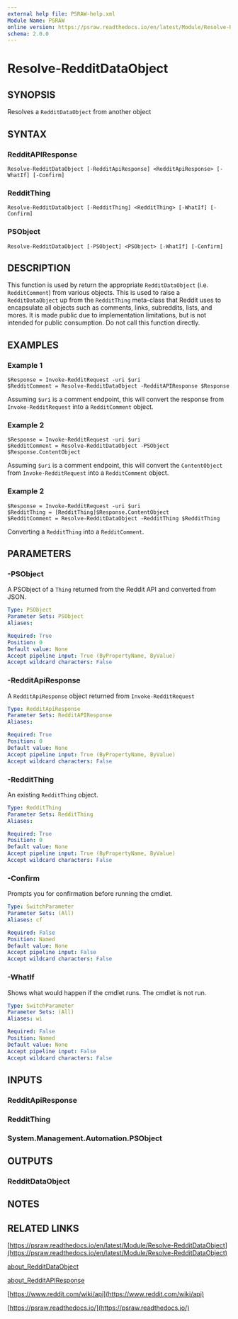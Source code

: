 ```yaml
---
external help file: PSRAW-help.xml
Module Name: PSRAW
online version: https://psraw.readthedocs.io/en/latest/Module/Resolve-RedditdataObject
schema: 2.0.0
---
```


# Resolve-RedditDataObject

## SYNOPSIS
Resolves a `RedditDataObject` from another object

## SYNTAX

### RedditAPIResponse
```
Resolve-RedditDataObject [-RedditApiResponse] <RedditApiResponse> [-WhatIf] [-Confirm]
```

### RedditThing
```
Resolve-RedditDataObject [-RedditThing] <RedditThing> [-WhatIf] [-Confirm]
```

### PSObject
```
Resolve-RedditDataObject [-PSObject] <PSObject> [-WhatIf] [-Confirm]
```

## DESCRIPTION
This function is used by return the appropriate `RedditDataObject` (i.e. `RedditComment`) from various objects. This is used to raise a `RedditDataObject` up from the `RedditThing` meta-class that Reddit uses to encapsulate all objects such as comments, links, subreddits, lists, and mores. It is made public due to implementation limitations, but is not intended for public consumption. Do not call this function directly.

## EXAMPLES

### Example 1
```
$Response = Invoke-RedditRequest -uri $uri
$RedditComment = Resolve-RedditDataObject -RedditAPIResponse $Response
```

Assuming `$uri` is a comment endpoint, this will convert the response from `Invoke-RedditRequest` into a `RedditComment` object.

### Example 2
```
$Response = Invoke-RedditRequest -uri $uri
$RedditComment = Resolve-RedditDataObject -PSObject $Response.ContentObject
```

Assuming `$uri` is a comment endpoint, this will convert the `ContentObject` from `Invoke-RedditRequest` into a `RedditComment` object.

### Example 2
```
$Response = Invoke-RedditRequest -uri $uri
$RedditThing = [RedditThing]$Response.ContentObject
$RedditComment = Resolve-RedditDataObject -RedditThing $RedditThing
```

Converting a `RedditThing` into a `RedditComment`.

## PARAMETERS

### -PSObject
A PSObject of a `Thing` returned from the Reddit API and converted from JSON.

```yaml
Type: PSObject
Parameter Sets: PSObject
Aliases:

Required: True
Position: 0
Default value: None
Accept pipeline input: True (ByPropertyName, ByValue)
Accept wildcard characters: False
```

### -RedditApiResponse
A `RedditApiResponse` object returned from `Invoke-RedditRequest`

```yaml
Type: RedditApiResponse
Parameter Sets: RedditAPIResponse
Aliases:

Required: True
Position: 0
Default value: None
Accept pipeline input: True (ByPropertyName, ByValue)
Accept wildcard characters: False
```

### -RedditThing
An existing `RedditThing` object.

```yaml
Type: RedditThing
Parameter Sets: RedditThing
Aliases:

Required: True
Position: 0
Default value: None
Accept pipeline input: True (ByPropertyName, ByValue)
Accept wildcard characters: False
```

### -Confirm
Prompts you for confirmation before running the cmdlet.

```yaml
Type: SwitchParameter
Parameter Sets: (All)
Aliases: cf

Required: False
Position: Named
Default value: None
Accept pipeline input: False
Accept wildcard characters: False
```

### -WhatIf
Shows what would happen if the cmdlet runs.
The cmdlet is not run.

```yaml
Type: SwitchParameter
Parameter Sets: (All)
Aliases: wi

Required: False
Position: Named
Default value: None
Accept pipeline input: False
Accept wildcard characters: False
```

## INPUTS

### RedditApiResponse
### RedditThing
### System.Management.Automation.PSObject


## OUTPUTS

### RedditDataObject


## NOTES

## RELATED LINKS

[https://psraw.readthedocs.io/en/latest/Module/Resolve-RedditDataObject](https://psraw.readthedocs.io/en/latest/Module/Resolve-RedditDataObject)

[about_RedditDataObject](https://psraw.readthedocs.io/en/latest/Module/about_RedditdataObject)

[about_RedditAPIResponse](https://psraw.readthedocs.io/en/latest/Module/about_RedditAPIResponse)

[https://www.reddit.com/wiki/api](https://www.reddit.com/wiki/api)

[https://psraw.readthedocs.io/](https://psraw.readthedocs.io/)
